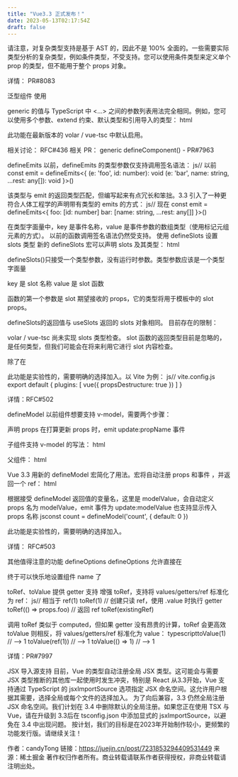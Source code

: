 ```yaml
---
title: "Vue3.3 正式发布！"
date: 2023-05-13T02:17:54Z
draft: false
---
```

<script setup> + TypeScript 开发体验改善
支持类型导入和复杂类型
以前，在 defineProps 和 defineEmits 的类型仅支持本地类型，不能使用 import，并且仅支持类型字面量和 interface。这是因为 Vue 需要能够分析 props 接口上的属性，以生成相应的运行时选项。
这个限制现在在 3.3 中得到解决。编译器现在可以解析导入的类型，并支持有限的复杂类型：
ts<script setup lang="ts">
import type { Props } from './foo'

// imported + intersection type
defineProps<Props & { extraProp?: string }>()
</script>

请注意，对复杂类型支持是基于 AST 的，因此不是 100% 全面的。一些需要实际类型分析的复杂类型，例如条件类型，不受支持。您可以使用条件类型来定义单个 prop 的类型，但不能用于整个 props 对象。

详情： PR#8083

泛型组件
使用 <script setup> 的组件现在可以通过 generic 属性接受泛型类型参数：
HTML<script setup lang="ts" generic="T">
defineProps<{
  items: T[]
  selected: T
}>()
</script>

generic 的值与 TypeScript 中 <...> 之间的参数列表用法完全相同。例如，您可以使用多个参数、extend 约束、默认类型和引用导入的类型：
html<script setup lang="ts" generic="T extends string | number, U extends Item">
import type { Item } from './types'
defineProps<{
  id: T
  list: U[]
}>()
</script>

此功能在最新版本的 volar / vue-tsc 中默认启用。

相关讨论： RFC#436
相关 PR： generic defineComponent() - PR#7963

defineEmits
以前，defineEmits 的类型参数仅支持调用签名语法：
js// 以前
const emit = defineEmits<{
  (e: 'foo', id: number): void
  (e: 'bar', name: string, ...rest: any[]): void
}>()

该类型与 emit 的返回类型匹配，但编写起来有点冗长和笨拙。3.3 引入了一种更符合人体工程学的声明带有类型的 emits 的方式：
js// 现在
const emit = defineEmits<{
  foo: [id: number]
  bar: [name: string, ...rest: any[]]
}>()

在类型字面量中，key 是事件名称，value 是事件参数的数组类型（使用标记元组元素的方式）。
以前的函数调用签名语法仍然受支持。
使用 defineSlots 设置 slots 类型
新的 defineSlots 宏可以声明 slots 及其类型：
html<script setup lang="ts">
defineSlots<{
  default?: (props: { msg: string }) => any
  item?: (props: { id: number }) => any
}>()
</script>

defineSlots()只接受一个类型参数，没有运行时参数。类型参数应该是一个类型字面量

key 是 slot 名称
value 是 slot 函数

函数的第一个参数是 slot 期望接收的 props，它的类型将用于模板中的 slot props。



defineSlots的返回值与 useSlots 返回的 slots 对象相同。
目前存在的限制：

volar / vue-tsc 尚未实现 slots 类型检查。
slot 函数的返回类型目前是忽略的，是任何类型，但我们可能会在将来利用它进行 slot 内容检查。

除了在 <script setup> 中使用 defineSlots 定义 slots 类型，还能在 defineComponent 中的 slots 属性中定义
typescriptimport { SlotsType } from 'vue'

defineComponent({
  slots: Object as SlotsType<{
    default: { foo: string; bar: number }
    item: { data: number }
  }>,
  setup(props, { slots }) {
    expectType<undefined | ((scope: { foo: string; bar: number }) => any)>(
      slots.default
    )
    expectType<undefined | ((scope: { data: number }) => any)>(slots.item)
  }
})

这两个 API 都对运行时没有影响，纯粹作为 IDE 和 vue-tsc 的类型提示。

更多详情： PR#7982

实验性功能
reactive 解构
之前是 Reactivity Transform 提案的一部分（已被废弃），现在已被拆分为单独的功能。
该功能可以解构的 props 并保持响应性，并提供了一种更符合人体工程学的方式来声明 props 的默认值：
html<script setup>
import { watchEffect } from 'vue'

const { msg = 'hello' } = defineProps(['msg'])

watchEffect(() => {
  // 在 watch 和 computed 中使用 msg
  // 能够正常收集依赖，就好像使用 props.msg
  console.log(`msg is: ${msg}`)
})
</script>

<template>{{ msg }}</template>

此功能是实验性的，需要明确的选择加入。以 Vite 为例：
js// vite.config.js
export default {
  plugins: [
    vue({
      propsDestructure: true
    })
  ]
}


详情：RFC#502

defineModel
以前组件想要支持 v-model，需要两个步骤：

声明 props
在打算更新 props 时，emit update:propName 事件

子组件支持 v-model 的写法：
html<!-- BEFORE  -->
<script setup>
const props = defineProps(['modelValue'])
const emit = defineEmits(['update:modelValue'])
console.log(props.modelValue)

function onInput(e) {
  emit('update:modelValue', e.target.value)
}
</script>

<template>
  <input :value="modelValue" @input="onInput" />
</template>

父组件：
html<script setup>
import { ref } from 'vue'
import Comp from './Comp.vue'

const msg = ref('')
</script>
<template>
  <Comp v-model="msg">
</template>

Vue 3.3 用新的 defineModel 宏简化了用法。宏将自动注册 props 和事件 ，并返回一个 ref：
html<!-- AFTER -->
<script setup>
const modelValue = defineModel()
console.log(modelValue.value)
</script>

<template>
  <input v-model="modelValue" />
</template>

根据接受 defineModel 返回值的变量名，这里是 modelValue，会自动定义 props 名为 modelValue，emit 事件为 update:modelValue
也支持显示传入 props 名称
jsconst count = defineModel<number>('count', { default: 0 })

此功能是实验性的，需要明确的选择加入。

详情： RFC#503

其他值得注意的功能
defineOptions
defineOptions 允许直接在 <script setup> 中声明组件选项，而无需单独的 <script> 块：
html<script setup>
defineOptions({ inheritAttrs: false })
</script>


终于可以快乐地设置组件 name 了

toRef、toValue 提供 getter 支持
增强 toRef，支持将 values/getters/ref 标准化为 ref：
js// 相当于 ref(1)
toRef(1)
// 创建只读 ref，使用 .value 时执行 getter
toRef(() => props.foo)
// 返回 ref
toRef(existingRef)

调用 toRef 类似于 computed，但如果 getter 没有昂贵的计算，toRef 会更高效
toValue 则相反，将 values/getters/ref 标准化为 value：
typescripttoValue(1) //       --> 1
toValue(ref(1)) //  --> 1
toValue(() => 1) // --> 1


详情：PR#7997

JSX 导入源支持
目前，Vue 的类型自动注册全局 JSX 类型。这可能会与需要 JSX 类型推断的其他库一起使用时发生冲突，特别是 React
从3.3开始，Vue 支持通过 TypeScript 的 jsxImportSource 选项指定 JSX 命名空间。这允许用户根据其需要，选择全局或每个文件的选择加入。
为了向后兼容，3.3 仍然全局注册 JSX 命名空间。我们计划在 3.4 中删除默认的全局注册。如果您正在使用 TSX 与  Vue，请在升级到 3.3后在 tsconfig.json 中添加显式的 jsxImportSource，以避免在 3.4 中出现问题。
按计划，我们的目标是在2023年开始制作较小，更频繁的功能发行版。请继续关注！

作者：candyTong
链接：https://juejin.cn/post/7231853294409531449
来源：稀土掘金
著作权归作者所有。商业转载请联系作者获得授权，非商业转载请注明出处。
